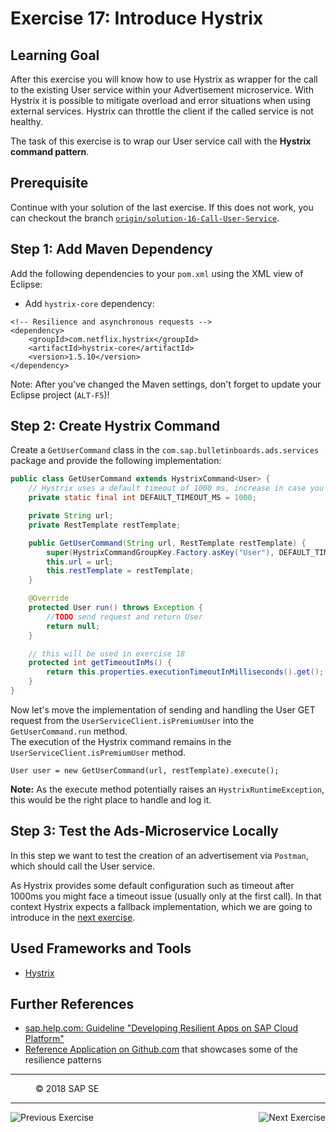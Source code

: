 Exercise 17: Introduce Hystrix
==============================

## Learning Goal
After this exercise you will know how to use Hystrix as wrapper for the call to the existing User service within your Advertisement microservice. With Hystrix it is possible to mitigate overload and error situations when using external services. Hystrix can throttle the client if the called service is not healthy. 

The task of this exercise is to wrap our User service call with the **Hystrix command pattern**.


## Prerequisite
Continue with your solution of the last exercise. If this does not work, you can checkout the branch [`origin/solution-16-Call-User-Service`](https://github.com/SAP/cloud-bulletinboard-ads/tree/solution-16-Call-User-Service).

## Step 1: Add Maven Dependency
Add the following dependencies to your `pom.xml` using the XML view of Eclipse:

- Add `hystrix-core` dependency:
```
<!-- Resilience and asynchronous requests -->
<dependency>
    <groupId>com.netflix.hystrix</groupId>
    <artifactId>hystrix-core</artifactId>
    <version>1.5.10</version>
</dependency>
```

Note: After you've changed the Maven settings, don't forget to update your Eclipse project (`ALT-F5`)! 

## Step 2: Create Hystrix Command
Create a `GetUserCommand` class in the `com.sap.bulletinboards.ads.services` package and provide the following implementation:
```java
public class GetUserCommand extends HystrixCommand<User> {
    // Hystrix uses a default timeout of 1000 ms, increase in case you run into problems in remote locations
    private static final int DEFAULT_TIMEOUT_MS = 1000;

    private String url;
    private RestTemplate restTemplate;

    public GetUserCommand(String url, RestTemplate restTemplate) {
        super(HystrixCommandGroupKey.Factory.asKey("User"), DEFAULT_TIMEOUT_MS);
        this.url = url;
        this.restTemplate = restTemplate;
    }

    @Override
    protected User run() throws Exception {
        //TODO send request and return User
        return null;
    }

    // this will be used in exercise 18
    protected int getTimeoutInMs() {
        return this.properties.executionTimeoutInMilliseconds().get();
    }
}
```

Now let's move the implementation of sending and handling the User GET request from the `UserServiceClient.isPremiumUser` into the `GetUserCommand.run` method.   
The execution of the Hystrix command remains in the `UserServiceClient.isPremiumUser` method.
```
User user = new GetUserCommand(url, restTemplate).execute();
```
**Note:** As the execute method potentially raises an `HystrixRuntimeException`, this would be the right place to handle and log it.

## Step 3: Test the Ads-Microservice Locally	

In this step we want to test the creation of an advertisement via `Postman`, which should call the User service.

As Hystrix provides some default configuration such as timeout after 1000ms you might face a timeout issue (usually only at the first call). In that context Hystrix expects a fallback implementation, which we are going to introduce in the [next exercise](Exercise_18_Make_Communication_Resilient.md). 

## Used Frameworks and Tools
- [Hystrix](https://github.com/Netflix/Hystrix)

## Further References
- [sap.help.com: Guideline "Developing Resilient Apps on SAP Cloud Platform"](https://help.sap.com/viewer/eadaa45871804b4a974be865f627e791/Cloud/en-US/d1fe5fd8ecfb46c193221ebb991af3d7.html)
- [Reference Application on Github.com](https://github.com/SAP/cloud-espm-cloud-native) that showcases some of the resilience patterns

***
<dl>
  <dd>
  <div class="footer">&copy; 2018 SAP SE</div>
  </dd>
</dl>
<hr>
<a href="Exercise_16_Call_UserService.md">
  <img align="left" alt="Previous Exercise">
</a>
<a href="Exercise_18_Make_Communication_Resilient.md">
  <img align="right" alt="Next Exercise">
</a>
